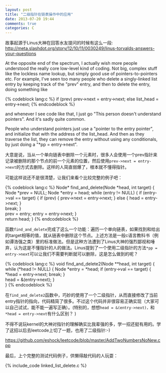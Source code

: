 ```yaml
---
layout: post
title: "二级指针在链表操作中的应用"
date: 2013-07-20 19:44
comments: true
categories: C
---
```


故事起源于Linus大神在回答水友提问的时候有这么一段: <http://meta.slashdot.org/story/12/10/11/0030249/linus-torvalds-answers-your-questions>

At the opposite end of the spectrum, I actually wish more people understood the really core low-level kind of coding. Not big, complex stuff like the lockless name lookup, but simply good use of pointers-to-pointers etc. For example, I've seen too many people who delete a singly-linked list entry by keeping track of the "prev" entry, and then to delete the entry, doing something like
 
{% codeblock lang:c %}
if (prev)
    prev->next = entry->next;
else
    list_head = entry->next;
{% endcodeblock %}

and whenever I see code like that, I just go "This person doesn't understand pointers". And it's sadly quite common.
 
People who understand pointers just use a "pointer to the entry pointer", and initialize that with the address of the list_head. And then as they traverse the list, they can remove the entry without using any conditionals, by just doing a "*pp = entry->next".

大意是说，当从一个单向链表中删除一个元素时，很多人会使用一个prev指针来记录被删除的那个节点的前一个元素的位置，然后使用`prev->next = entry->next`的方式去删除。这样的人简直弱爆了，根本就不懂得指针。

可能这样说还不是很清楚，让我们来看个比较完整的例子吧：

{% codeblock lang:c %}
Node* find_and_delete(Node *head, int target)
{
    Node *prev = NULL;
    Node *entry = head;
    while (entry != NULL) {
        if (entry->val == target) {
            if (prev) {
                prev->next = entry->next;
            } else {
                head = entry->next;
            }   
            break;
        }   
        prev = entry;
        entry = entry->next;
    }   
    return head;
}
{% endcodeblock %}

函数`find_and_delete`完成了这么一个功能：遍历一个单向链表，如果找到和给出的target相等的值，就从链表中删除这个节点。上述方法是一般c语言教科书（例如谭浩强之类）里的标准做法。但是这种方法遭到了Linus大神的强烈鄙视和唾弃，认为这是不懂指针的人的做法。Linus提到了一个使用二级指针的方法`*pp = entry->next`可以让我们不需要判断就可以删除，这是怎么做到的呢？

{% codeblock lang:c %}
void find_and_delete2(Node **head, int target)
{
    while (*head != NULL) {
        Node *entry = *head;
        if (entry->val == target) {
            *head = entry->next;
            break;
        }   
        head = &(entry->next);
    }   
}
{% endcodeblock %}

在`find_and_delete2`函数中，巧妙的使用了一个二级指针，从而直接修改了当前entry指针的指向，代码精简了很多。不过这个代码并非很容易正确实现（大家可以自己试试，能不能一遍写正确）。(特别的，想想`head = &(entry->next)，`和`*head = entry->next`有什么区别？ )

不得不说玩kernel的大神对指针的理解确实比我辈强的多，学一招还挺有用的。学了这招以后去leetcode上切了一题，也用了二级指针:-)

<https://github.com/eshock/leetcode/blob/master/AddTwoNumbersNoNew.cpp>

最后，上个完整的测试代码例子，供懒得敲代码的人玩耍：

{% include_code linked_list_delete.c %}

























